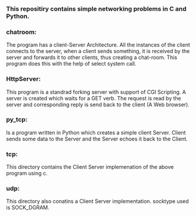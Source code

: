 ### This repositiry contains simple networking problems in C and Python.

### chatroom:
    
The program has a client-Server Architecture. All the instances of the client connects to the server, when a client sends something, it is received by the server and forwards it to other clients, thus creating a chat-room. This program does this  with the help of select system call.

### HttpServer:
This program is a standrad forking server with support of CGI Scripting. A server is created which waits for a GET verb. The request is read by the server and corresponding reply is send back to the client (A Web browser).

### py_tcp:
Is a program written in Python which creates a simple client Server. Client sends some data to the Server and the Server echoes it back to the Client.

### tcp:
This directory contains the Client Server implemenation of the above program using c. 

### udp:
This directory also conatins a Client Server implementation. socktype used is SOCK_DGRAM.
